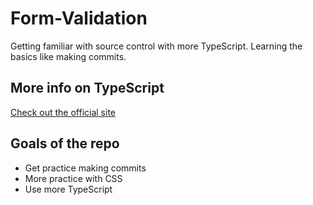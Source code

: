 # Form-Validation
Getting familiar with source control with more TypeScript. Learning the basics like making commits.

## More info on TypeScript
[Check out the official site](https://www.typescriptlang.org/)

## Goals of the repo
- Get practice making commits
- More practice with CSS
- Use more TypeScript
